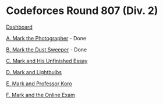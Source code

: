 # Codeforces Round 807 (Div. 2)

[Dashboard](https://codeforces.com/contest/1705)

[A. Mark the Photographer](https://codeforces.com/contest/1705/problem/A) - Done

[B. Mark the Dust Sweeper](https://codeforces.com/contest/1705/problem/B) - Done

[C. Mark and His Unfinished Essay](https://codeforces.com/contest/1705/problem/C)

[D. Mark and Lightbulbs](https://codeforces.com/contest/1705/problem/D)

[E. Mark and Professor Koro](https://codeforces.com/contest/1705/problem/E)

[F. Mark and the Online Exam](https://codeforces.com/contest/1705/problem/F)
